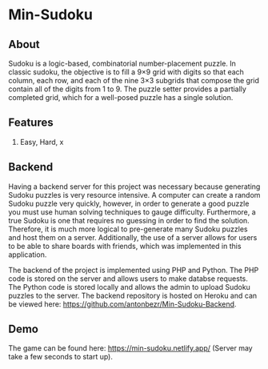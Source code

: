 # Min-Sudoku

## About

Sudoku is a logic-based, combinatorial number-placement puzzle. In classic sudoku, the objective is to fill a 9×9 grid with digits so that each column, each row, and each of the nine 3×3 subgrids that compose the grid contain all of the digits from 1 to 9. The puzzle setter provides a partially completed grid, which for a well-posed puzzle has a single solution.

## Features

1. Easy, Hard, 
x

## Backend

Having a backend server for this project was necessary because generating Sudoku puzzles is very resource intensive. A computer can create a random Sudoku puzzle very quickly, however, in order to generate a good puzzle you must use human solving techniques to gauge difficulty. Furthermore, a true Sudoku is one that requires no guessing in order to find the solution. Therefore, it is much more logical to pre-generate many Sudoku puzzles and host them on a server. Additionally, the use of a server allows for users to be able to share boards with friends, which was implemented in this application.

The backend of the project is implemented using PHP and Python. The PHP code is stored on the server and allows users to make databse requests. The Python code is stored locally and allows the admin to upload Sudoku puzzles to the server. The backend repository is hosted on Heroku and can be viewed here: https://github.com/antonbezr/Min-Sudoku-Backend.

## Demo
The game can be found here: https://min-sudoku.netlify.app/ (Server may take a few seconds to start up).
